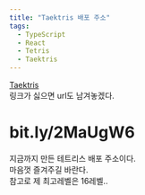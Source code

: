 ```yaml
---
title: "Taektris 배포 주소"
tags:
  - TypeScript
  - React
  - Tetris
  - Taektris
---
```


[Taektris](http://taektris.s3-website.ap-northeast-2.amazonaws.com/)  
링크가 싫으면 url도 남겨놓겠다.  

# **bit.ly/2MaUgW6**  

지금까지 만든 테트리스 배포 주소이다.  
마음껏 즐겨주길 바란다.  
참고로 제 최고레벨은 16레벨..
